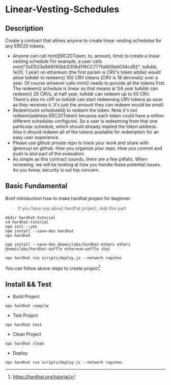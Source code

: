 # Linear-Vesting-Schedules

## Description

Create a contract that allows anyone to create linear vesting schedules for any ERC20 tokens.

- Anyone can call mint(ERC20Token, to, amount, time) to create a linear vesting schedule
For example, a user calls mint("0xD533a949740bb3306d119CC777fa900bA034cd52", toAddr, 1e20, 1 year) on ethereum (the first param is CRV's token addie) would allow toAddr to redeem() 100 CRV tokens (CRV is 18 decimals) over a year. Of course whoever calls mint() needs to provide all the tokens first. The redeem() schedule is linear so that means at 1/4 year toAddr can redeem() 25 CRVs, at half year, toAddr can redeem up to 50 CRV. There's also no cliff so toAddr can start redeeming CRV tokens as soon as they receives it. It's just the amount they can redeem would be small.
- Redeem(uint scheduleId) to redeem the token. Note it's not redeem(address ERC20Token) because each token could have a million different schedules configures. So a user is redeeming from that one particular schedule, which should already implied the token address. Also it should redeem all of the tokens available for redemption for an easy user experience.
- Please use github private repo to track your work and share with @renruyi on github. How you organize your repo. How you commit and push is also part of the evaluation.
- As simple as this contract sounds, there are a few pitfalls. When reviewing, we will be looking at how you handle these potential issues. As you know, security is out top concern.

## Basic Fundamental

Brief introduction how to make hardhat project for beginner.
> If you have exp about hardhat project, skip this part
```
mkdir hardhat-tutorial
cd hardhat-tutorial
npm init --yes
npm install --save-dev hardhat
npx hardhat

npm install --save-dev @nomiclabs/hardhat-ethers ethers @nomiclabs/hardhat-waffle ethereum-waffle chai

npx hardhat run scripts/deploy.js --network ropsten
```
You can follow above steps to create project[^1]

## Install && Test

- Build Project
```
npx hardhat compile
```

- Test Project
```
npx hardhat test
```

- Clean Project
```
npx hardhat clean
```

- Deploy
```
npx hardhat run scripts/deploy.js --network ropsten.
```

[^1]: https://hardhat.org/tutorial/
